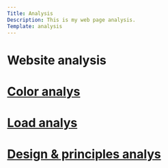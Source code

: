 ```yaml
---
Title: Analysis
Description: This is my web page analysis.
Template: analysis
---
```


Website analysis
=======================

<div>
    <h1><a href="http://127.0.0.1:8080/dbwebb/design/me/portfolio/analysis/01_colors">Color analys</a></h1>
</div>
<div>
    <h1><a href="http://127.0.0.1:8080/dbwebb/design/me/portfolio/analysis/02_load">Load analys</a></h1>
</div>
<div>
    <h1><a href="http://127.0.0.1:8080/dbwebb/design/me/portfolio/analysis/03_design_principles">Design & principles analys</a></h1>
</div>
